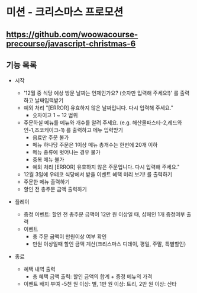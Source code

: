 # 미션 - 크리스마스 프로모션

## https://github.com/woowacourse-precourse/javascript-christmas-6

## 기능 목록

- 시작

  - '12월 중 식당 예상 방문 날짜는 언제인가요? (숫자만 입력해 주세요!)' 를 출력하고 날짜입력받기
  - 예외 처리 "[ERROR] 유효하지 않은 날짜입니다. 다시 입력해 주세요."
    - 숫자이고 1 ~ 12 범위
  - 주문하실 메뉴를 메뉴와 개수를 알려 주세요. (e.g. 해산물파스타-2,레드와인-1,초코케이크-1) 를 출력하고 메뉴 입력받기
    - 음료만 주문 불가
    - 메뉴 하나당 주문은 1이상 메뉴 총개수는 한번에 20개 이하
    - 메뉴 종류에 벗어나는 경우 불가
    - 중복 메뉴 불가
    - 예외 처리 [ERROR] 유효하지 않은 주문입니다. 다시 입력해 주세요."
  - 12월 3일에 우테코 식당에서 받을 이벤트 혜택 미리 보기! 를 출력하기
  - 주문한 메뉴 출력하기
  - 할인 전 총주문 금액 출력하기

- 플레이

  - 증정 이벤트: 할인 전 총주문 금액이 12만 원 이상일 때, 샴페인 1개 증정여부 출력
  - 이벤트
    - 총 주문 금액이 만원이상 여부 확인
    - 만원 이상일때 할인 금액 계산(크리스마스 디데이, 평일, 주말, 특별할인)

- 종료
  - 혜택 내역 출력
    - 총 혜택 금액 출력: 할인 금액의 합계 + 증정 메뉴의 가격
  - 이벤트 배지 부여
    -5천 원 이상: 별, 1만 원 이상: 트리, 2만 원 이상: 산타

